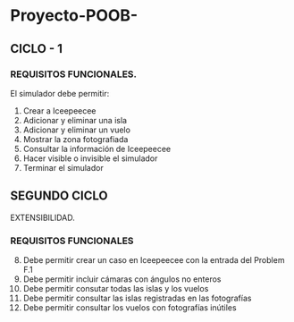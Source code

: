 # Proyecto-POOB-

## CICLO - 1

### REQUISITOS FUNCIONALES. 
El simulador debe permitir:

1. Crear a Iceepeecee
2. Adicionar y eliminar una isla
3. Adicionar y eliminar un vuelo
4. Mostrar la zona fotografiada
5. Consultar la información de Iceepeecee
6. Hacer visible o invisible el simulador
7. Terminar el simulador

## SEGUNDO CICLO
EXTENSIBILIDAD.

### REQUISITOS FUNCIONALES
 8. Debe permitir crear un caso en Iceepeecee con la entrada del Problem F.1
 9. Debe permitir incluir cámaras con ángulos no enteros
 10. Debe permitir consutar todas las islas y los vuelos
 11. Debe permitir consultar las islas registradas en las fotografías
 12. Debe permitir consultar los vuelos con fotografías inútiles
